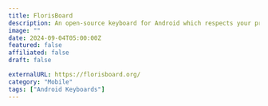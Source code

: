 ```yaml
---
title: FlorisBoard
description: An open-source keyboard for Android which respects your privacy. Currently in early-beta.
image: ""
date: 2024-09-04T05:00:00Z
featured: false
affiliated: false
draft: false

externalURL: https://florisboard.org/
category: "Mobile"
tags: ["Android Keyboards"]
---
```

